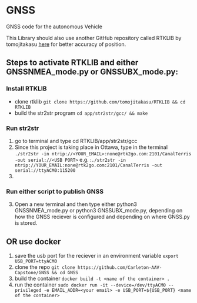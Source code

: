 # GNSS
GNSS code for the autonomous Vehicle

This Library should also use another GitHub repository called RTKLIB by tomojitakasu [here](https://github.com/tomojitakasu/RTKLIB) for better accuracy of position.

## Steps to activate RTKLIB and either GNSSNMEA_mode.py or GNSSUBX_mode.py:

### Install RTKLIB 
- clone rtklib ```git clone https://github.com/tomojitakasu/RTKLIB && cd RTKLIB```
- build the str2str program ```cd app/str2str/gcc/ && make ```

### Run str2str
1. go to terminal and type cd RTKLIB/app/str2str/gcc
2. Since this project is taking place in Ottawa, type in the terminal ```./str2str -in ntrip://<YOUR_EMAIL>:none@rtk2go.com:2101/CanalTerris -out serial://<USB PORT>``` e.g. :```./str2str -in ntrip://YOUR_EMAIL:none@rtk2go.com:2101/CanalTerris -out serial://ttyACM0:115200```
3. 
### Run either script to publish GNSS 
3. Open a new terminal and then type either python3 GNSSNMEA_mode.py or python3 GNSSUBX_mode.py, depending on how the GNSS reciever is configured and depending on where GNSS.py is stored.

## OR use docker

1.  save the usb port for the reciever in an environment variable ```export USB_PORT=ttyACM0```
2.  clone the repo ```git clone https://github.com/Carleton-AAV-Capstone/GNSS && cd GNSS```
3. build the container ```docker build -t <name of the container> .```
4. run the container ```sudo docker run -it --device=/dev/ttyACM0 --privileged -e EMAIL_ADDR=<your email> -e USB_PORT=${USB_PORT} <name of the container>```
